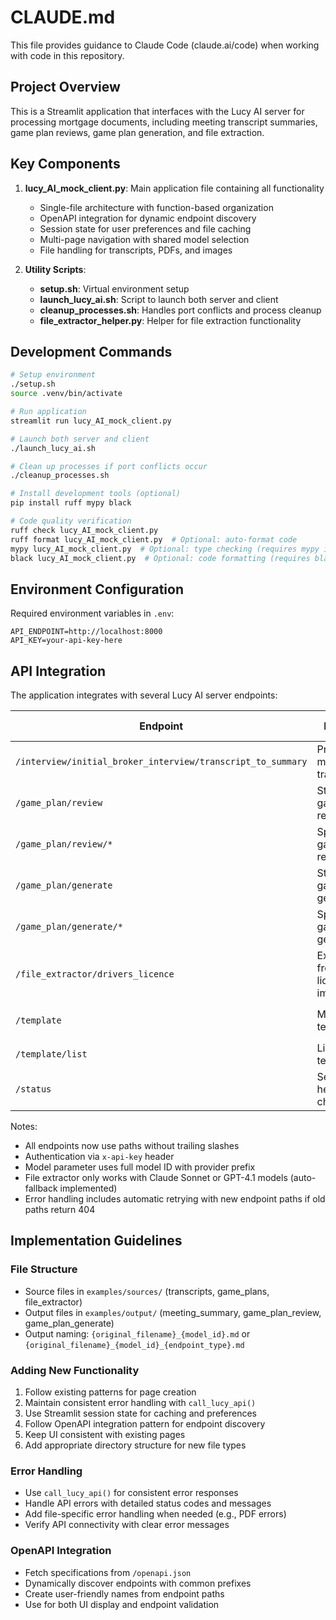 # CLAUDE.md

This file provides guidance to Claude Code (claude.ai/code) when working with code in this repository.

## Project Overview

This is a Streamlit application that interfaces with the Lucy AI server for processing mortgage documents, including meeting transcript summaries, game plan reviews, game plan generation, and file extraction.

## Key Components

1. **lucy_AI_mock_client.py**: Main application file containing all functionality
   - Single-file architecture with function-based organization
   - OpenAPI integration for dynamic endpoint discovery
   - Session state for user preferences and file caching
   - Multi-page navigation with shared model selection
   - File handling for transcripts, PDFs, and images

2. **Utility Scripts**:
   - **setup.sh**: Virtual environment setup
   - **launch_lucy_ai.sh**: Script to launch both server and client
   - **cleanup_processes.sh**: Handles port conflicts and process cleanup
   - **file_extractor_helper.py**: Helper for file extraction functionality

## Development Commands

```bash
# Setup environment
./setup.sh
source .venv/bin/activate

# Run application
streamlit run lucy_AI_mock_client.py

# Launch both server and client
./launch_lucy_ai.sh

# Clean up processes if port conflicts occur
./cleanup_processes.sh

# Install development tools (optional)
pip install ruff mypy black

# Code quality verification
ruff check lucy_AI_mock_client.py
ruff format lucy_AI_mock_client.py  # Optional: auto-format code
mypy lucy_AI_mock_client.py  # Optional: type checking (requires mypy installation)
black lucy_AI_mock_client.py  # Optional: code formatting (requires black installation)
```

## Environment Configuration

Required environment variables in `.env`:
```
API_ENDPOINT=http://localhost:8000
API_KEY=your-api-key-here
```

## API Integration

The application integrates with several Lucy AI server endpoints:

| Endpoint | Purpose | Request Format | Response Format |
|----------|---------|---------------|-----------------|
| `/interview/initial_broker_interview/transcript_to_summary` | Process meeting transcripts | `input_text`, `model` | `content`, `usage_metadata` |
| `/game_plan/review` | Standard game plan review | `input_text`, `model` | `content`, `usage_metadata` |
| `/game_plan/review/*` | Specialized game plan reviews | `input_text`, `model` | `content`, `usage_metadata` |
| `/game_plan/generate` | Standard game plan generation | `input_text`, `model` | `content`, `usage_metadata` |
| `/game_plan/generate/*` | Specialized game plan generation | `input_text`, `model` | `content`, `usage_metadata` |
| `/file_extractor/drivers_licence` | Extract info from license images | `image_base64`, `model`, `image_type` | `content` (JSON) |
| `/template` | Manage templates | `file_name` (query param) | Various |
| `/template/list` | List templates | None | Template filename list |
| `/status` | Server health check | None | Status response |

Notes:
- All endpoints now use paths without trailing slashes
- Authentication via `x-api-key` header
- Model parameter uses full model ID with provider prefix
- File extractor only works with Claude Sonnet or GPT-4.1 models (auto-fallback implemented)
- Error handling includes automatic retrying with new endpoint paths if old paths return 404

## Implementation Guidelines

### File Structure
- Source files in `examples/sources/` (transcripts, game_plans, file_extractor)
- Output files in `examples/output/` (meeting_summary, game_plan_review, game_plan_generate)
- Output naming: `{original_filename}_{model_id}.md` or `{original_filename}_{model_id}_{endpoint_type}.md`

### Adding New Functionality
1. Follow existing patterns for page creation
2. Maintain consistent error handling with `call_lucy_api()`
3. Use Streamlit session state for caching and preferences
4. Follow OpenAPI integration pattern for endpoint discovery
5. Keep UI consistent with existing pages
6. Add appropriate directory structure for new file types

### Error Handling
- Use `call_lucy_api()` for consistent error responses
- Handle API errors with detailed status codes and messages
- Add file-specific error handling when needed (e.g., PDF errors)
- Verify API connectivity with clear error messages

### OpenAPI Integration
- Fetch specifications from `/openapi.json`
- Dynamically discover endpoints with common prefixes
- Create user-friendly names from endpoint paths
- Use for both UI display and endpoint validation